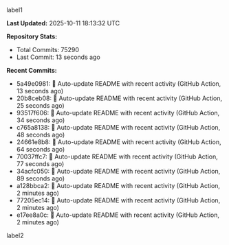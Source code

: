 
label1 
<!-- ACTIVITY_START -->
**Last Updated:** 2025-10-11 18:13:32 UTC

**Repository Stats:**
- Total Commits: 75290
- Last Commit: 13 seconds ago

**Recent Commits:**
- 5a49e0981: 🤖 Auto-update README with recent activity (GitHub Action, 13 seconds ago)
- 20b8ceb08: 🤖 Auto-update README with recent activity (GitHub Action, 25 seconds ago)
- 93517f606: 🤖 Auto-update README with recent activity (GitHub Action, 34 seconds ago)
- c765a8138: 🤖 Auto-update README with recent activity (GitHub Action, 48 seconds ago)
- 24661e8b8: 🤖 Auto-update README with recent activity (GitHub Action, 64 seconds ago)
- 70037ffc7: 🤖 Auto-update README with recent activity (GitHub Action, 77 seconds ago)
- 34acfc050: 🤖 Auto-update README with recent activity (GitHub Action, 89 seconds ago)
- a128bbca2: 🤖 Auto-update README with recent activity (GitHub Action, 2 minutes ago)
- 77205ec14: 🤖 Auto-update README with recent activity (GitHub Action, 2 minutes ago)
- e17ee8a0c: 🤖 Auto-update README with recent activity (GitHub Action, 2 minutes ago)
<!-- ACTIVITY_END -->

label2

